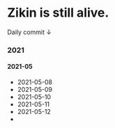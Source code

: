 # Zikin is still alive.

Daily commit ↓



### 2021

#### 2021-05

- 2021-05-08
- 2021-05-09
- 2021-05-10
- 2021-05-11
- 2021-05-12
- 



<!--

想了蛮久，决定继续留意下来。

-->